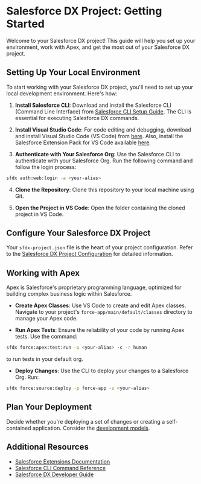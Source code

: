 # Salesforce DX Project: Getting Started

Welcome to your Salesforce DX project! This guide will help you set up your environment, work with Apex, and get the most out of your Salesforce DX project.

## Setting Up Your Local Environment

To start working with your Salesforce DX project, you'll need to set up your local development environment. Here's how:

1. **Install Salesforce CLI**: Download and install the Salesforce CLI (Command Line Interface) from [Salesforce CLI Setup Guide](https://developer.salesforce.com/docs/atlas.en-us.sfdx_setup.meta/sfdx_setup/sfdx_setup_intro.htm). The CLI is essential for executing Salesforce DX commands.

2. **Install Visual Studio Code**: For code editing and debugging, download and install Visual Studio Code (VS Code) from [here](https://code.visualstudio.com/). Also, install the Salesforce Extension Pack for VS Code available [here](https://developer.salesforce.com/tools/vscode/).

3. **Authenticate with Your Salesforce Org**: Use the Salesforce CLI to authenticate with your Salesforce Org. Run the following command and follow the login process:

```bash
sfdx auth:web:login -a <your-alias>
```


4. **Clone the Repository**: Clone this repository to your local machine using Git.

5. **Open the Project in VS Code**: Open the folder containing the cloned project in VS Code.

## Configure Your Salesforce DX Project

Your `sfdx-project.json` file is the heart of your project configuration. Refer to the [Salesforce DX Project Configuration](https://developer.salesforce.com/docs/atlas.en-us.sfdx_dev.meta/sfdx_dev/sfdx_dev_ws_config.htm) for detailed information.

## Working with Apex

Apex is Salesforce's proprietary programming language, optimized for building complex business logic within Salesforce.

- **Create Apex Classes**: Use VS Code to create and edit Apex classes. Navigate to your project's `force-app/main/default/classes` directory to manage your Apex code.

- **Run Apex Tests**: Ensure the reliability of your code by running Apex tests. Use the command:

```bash
sfdx force:apex:test:run -u <your-alias> -c -r human
```

to run tests in your default org.

- **Deploy Changes**: Use the CLI to deploy your changes to a Salesforce Org. Run:

```bash
sfdx force:source:deploy -p force-app -u <your-alias>
```


## Plan Your Deployment

Decide whether you're deploying a set of changes or creating a self-contained application. Consider the [development models](https://developer.salesforce.com/tools/vscode/en/user-guide/development-models).

## Additional Resources

- [Salesforce Extensions Documentation](https://developer.salesforce.com/tools/vscode/)
- [Salesforce CLI Command Reference](https://developer.salesforce.com/docs/atlas.en-us.sfdx_cli_reference.meta/sfdx_cli_reference/cli_reference.htm)
- [Salesforce DX Developer Guide](https://developer.salesforce.com/docs/atlas.en-us.sfdx_dev.meta/sfdx_dev/sfdx_dev_intro.htm)
